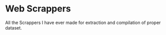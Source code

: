 # Web Scrappers
 All the Scrappers I have ever made for extraction and compilation of proper dataset.
